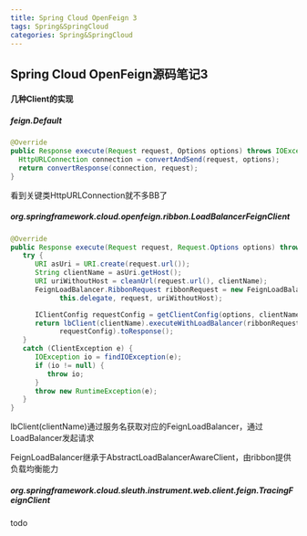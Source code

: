 ```yaml
---
title: Spring Cloud OpenFeign 3
tags: Spring&SpringCloud
categories: Spring&SpringCloud
---
```




## Spring Cloud OpenFeign源码笔记3

#### 几种Client的实现

##### feign.Default

```java
@Override
public Response execute(Request request, Options options) throws IOException {
  HttpURLConnection connection = convertAndSend(request, options);
  return convertResponse(connection, request);
}
```

看到关键类HttpURLConnection就不多BB了

##### org.springframework.cloud.openfeign.ribbon.LoadBalancerFeignClient

```java
@Override
public Response execute(Request request, Request.Options options) throws IOException {
   try {
      URI asUri = URI.create(request.url());
      String clientName = asUri.getHost();
      URI uriWithoutHost = cleanUrl(request.url(), clientName);
      FeignLoadBalancer.RibbonRequest ribbonRequest = new FeignLoadBalancer.RibbonRequest(
            this.delegate, request, uriWithoutHost);

      IClientConfig requestConfig = getClientConfig(options, clientName);
      return lbClient(clientName).executeWithLoadBalancer(ribbonRequest,
            requestConfig).toResponse();
   }
   catch (ClientException e) {
      IOException io = findIOException(e);
      if (io != null) {
         throw io;
      }
      throw new RuntimeException(e);
   }
}
```

lbClient(clientName)通过服务名获取对应的FeignLoadBalancer，通过LoadBalancer发起请求

FeignLoadBalancer继承于AbstractLoadBalancerAwareClient，由ribbon提供负载均衡能力

##### org.springframework.cloud.sleuth.instrument.web.client.feign.TracingFeignClient

todo